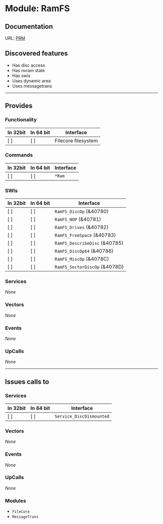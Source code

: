 # Module: RamFS

## Documentation

URL: [PRM](http://www.riscos.com/support/developers/prm/ramfs.html)

## Discovered features


* Has disc access
* Has nvram state
* Has swis
* Uses dynamic area
* Uses messagetrans

---

## Provides

### Functionality

| In 32bit | In 64 bit | Interface |
|----------|-----------|-----------|
| [ ]      | [ ]       | Filecore filesystem |

### Commands


| In 32bit | In 64 bit | Interface |
|----------|-----------|-----------|
| [ ]      | [ ]       | `*Ram` |


### SWIs


| In 32bit | In 64 bit | Interface |
|----------|-----------|-----------|
| [ ]      | [ ]       | `RamFS_DiscOp` (&40780) |
| [ ]      | [ ]       | `RamFS_NOP` (&40781) |
| [ ]      | [ ]       | `RamFS_Drives` (&40782) |
| [ ]      | [ ]       | `RamFS_FreeSpace` (&40783) |
| [ ]      | [ ]       | `RamFS_DescribeDisc` (&40785) |
| [ ]      | [ ]       | `RamFS_DiscOp64` (&40786) |
| [ ]      | [ ]       | `RamFS_MiscOp` (&4078C) |
| [ ]      | [ ]       | `RamFS_SectorDiscOp` (&4078D) |


### Services


*None*


### Vectors


*None*


### Events


*None*


### UpCalls


*None*


---

## Issues calls to

### Services


| In 32bit | In 64 bit | Interface |
|----------|-----------|-----------|
| [ ]      | [ ]       | `Service_DiscDismounted` |


### Vectors


*None*


### Events


*None*


### UpCalls


*None*


### Modules


* `FileCore`
* `MessageTrans`


